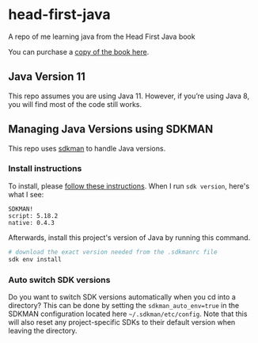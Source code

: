 # head-first-java
A repo of me learning java from the Head First Java book

You can purchase a [copy of the book here](https://www.oreilly.com/library/view/head-first-java/9781492091646/).

## Java Version 11

This repo assumes you are using Java 11. However, if you’re using Java 8, you will find most of the code still works.

## Managing Java Versions using SDKMAN

This repo uses [sdkman](https://sdkman.io/usage) to handle Java versions.

### Install instructions

To install, please [follow these instructions](https://sdkman.io/install). When I run `sdk version`, here's what I see:

```text
SDKMAN!
script: 5.18.2
native: 0.4.3
```


Afterwards, install this project's version of Java by running this command.

```bash
# download the exact version needed from the .sdkmanrc file
sdk env install
```

### Auto switch SDK versions

Do you want to switch SDK versions automatically when you cd into a directory? This can be done by setting the `sdkman_auto_env=true` in the SDKMAN configuration located here `~/.sdkman/etc/config`. Note that this will also reset any project-specific SDKs to their default version when leaving the directory.

